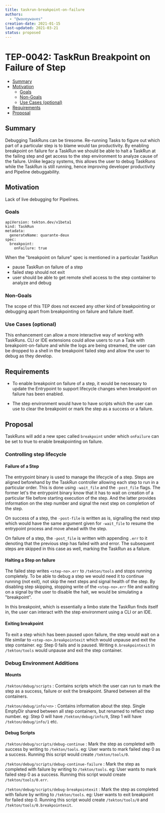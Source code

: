 ```yaml
---
title: taskrun-breakpoint-on-failure
authors:
  - "@waveywaves"
creation-date: 2021-01-15
last-updated: 2021-03-21
status: proposed
---
```


# TEP-0042: TaskRun Breakpoint on Failure of Step 

<!-- toc -->
- [Summary](#summary)
- [Motivation](#motivation)
  - [Goals](#goals)
  - [Non-Goals](#non-goals)
  - [Use Cases (optional)](#use-cases-optional)
- [Requirements](#requirements)
- [Proposal](#proposal)
<!-- /toc -->

## Summary

Debugging TaskRuns can be tiresome. Re-running Tasks to figure out which part of a particular step is to blame would tax productivity.
By enabling breakpoint on failure for a TaskRun we should be able to halt a TaskRun at the failing step and get access to the
step environment to analyze cause of the failure. Unlike legacy systems, this allows the user to debug TaskRuns while the TaskRun 
is still running, hence improving developer productivity and Pipeline debuggability.

## Motivation

Lack of live debugging for Pipelines.

### Goals

```
apiVersion: tekton.dev/v1beta1
kind: TaskRun
metadata:
  generateName: quarante-deux
spec:
  breakpoint:
    onFailure: true
```

When the "breakpoint on failure" spec is mentioned in a particular TaskRun

- pause TaskRun on failure of a step
- failed step should not exit
- user should be able to get remote shell access to the step container to analyze and debug

### Non-Goals

The scope of this TEP does not exceed any other kind of breakpointing or debugging apart from breakpointing on failure and failure itself.

### Use Cases (optional)

This enhancement can allow a more interactive way of working with TaskRuns. CLI or IDE extensions could allow users to run a 
Task with breakpoint-on-failure and while the logs are being streamed, the user can be dropped to a shell in the breakpoint
failed step and allow the user to debug as they develop.

## Requirements

* To enable breakpoint on failure of a step, it would be necessary to update the Entrypoint to support lifecycle
changes when breakpoint on failure has been enabled.

* The step environment would have to have scripts which the user can use to clear the breakpoint or
mark the step as a success or a failure.

## Proposal

TaskRuns will add a new spec called `breakpoint` under which `onFailure` can be set to true to enable breakpointing
on failure.

### Controlling step lifecycle

#### Failure of a Step

The entrypoint binary is used to manage the lifecycle of a step. Steps are aligned beforehand by the TaskRun controller
allowing each step to run in a particular order. This is done using `-wait_file` and the `-post_file` flags. The former 
let's the entrypoint binary know that it has to wait on creation of a particular file before starting execution of the step.
And the latter provides information on the step number and signal the next step on completion of the step.

On success of a step, the `-post-file` is written as is, signalling the next step which would have the same argument given
for `-wait_file` to resume the entrypoint process and move ahead with the step. 

On failure of a step, the `-post_file` is written with appending `.err` to it denoting that the previous step has failed with
and error. The subsequent steps are skipped in this case as well, marking the TaskRun as a failure.

#### Halting a Step on failure

The failed step writes `<step-no>.err` to `/tekton/tools` and stops running completely. To be able to debug a step we would
need it to continue running (not exit), not skip the next steps and signal health of the step. By disabling step skipping, 
stopping write of the `<step-no>.err` file and waiting on a signal by the user to disable the halt, we would be simulating a 
"breakpoint".

In this breakpoint, which is essentially a limbo state the TaskRun finds itself in, the user can interact with the step 
environment using a CLI or an IDE. 

#### Exiting breakpoint

To exit a step which has been paused upon failure, the step would wait on a file similar to `<step-no>.breakpointexit` which 
would unpause and exit the step container. eg: Step 0 fails and is paused. Writing `0.breakpointexit` in `/tekton/tools`
would unpause and exit the step container.

### Debug Environment Additions 

#### Mounts

`/tekton/debug/scripts` : Contains scripts which the user can run to mark the step as a success, failure or exit the breakpoint.
Shared between all the containers.

`/tekton/debug/info/<n>` : Contains information about the step. Single EmptyDir shared between all step containers, but renamed 
to reflect step number. eg: Step 0 will have `/tekton/debug/info/0`, Step 1 will have `/tekton/debug/info/1` etc.

#### Debug Scripts

`/tekton/debug/scripts/debug-continue` : Mark the step as completed with success by writing to `/tekton/tools`. eg: User wants to mark
failed step 0 as a success. Running this script would create `/tekton/tools/0`.

`/tekton/debug/scripts/debug-continue-failure` : Mark the step as completed with failure by writing to `/tekton/tools`. eg: User wants to mark
failed step 0 as a success. Running this script would create `/tekton/tools/0.err`.

`/tekton/debug/scripts/debug-breakpointexit` : Mark the step as completed with failure by writing to `/tekton/tools`. eg: User wants to exit
breakpoint for failed step 0. Running this script would create `/tekton/tools/0` and `/tekton/tools/0.breakpointexit`.
